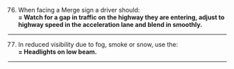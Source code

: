 76. When facing a Merge sign a driver should:  
    **= Watch for a gap in traffic on the highway they are entering, adjust to highway speed in the acceleration lane and blend in smoothly.**
---
77. In reduced visibility due to fog, smoke or snow, use the:  
    **= Headlights on low beam.**
---
